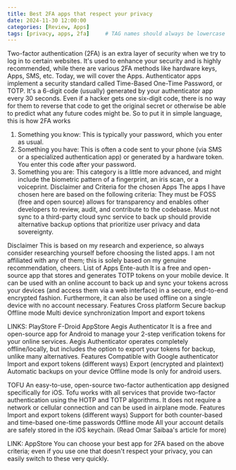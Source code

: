 ```yaml
---
title: Best 2FA apps that respect your privacy
date: 2024-11-30 12:00:00
categories: [Review, Apps]
tags: [privacy, apps, 2fa]     # TAG names should always be lowercase
---
```


Two-factor authentication (2FA) is an extra layer of security when we try to log in to certain websites. It's used to enhance your security and is highly recommended, while there are various 2FA methods like hardware keys, Apps, SMS, etc. Today, we will cover the Apps.
Authenticator apps implement a security standard called Time-Based One-Time Password, or TOTP. It's a 6-digit code (usually) generated by your authenticator app every 30 seconds.
Even if a hacker gets one six-digit code, there is no way for them to reverse that code to get the original secret or otherwise be able to predict what any future codes might be.
So to put it in simple language, this is how 2FA works
1. Something you know: This is typically your password, which you enter as usual.
2. Something you have: This is often a code sent to your phone (via SMS or a specialized authentication app) or generated by a hardware token. You enter this code after your password.
3. Something you are: This category is a little more advanced, and might include the biometric pattern of a fingerprint, an iris scan, or a voiceprint.
Disclaimer and Criteria for the chosen Apps
The apps I have chosen here are based on the following criteria:
They must be FOSS (free and open source)
allows for transparency and enables other developers to review, audit, and contribute to the codebase.
Must not sync to a third-party cloud sync service to back up
should provide alternative backup options that prioritize user privacy and data sovereignty.

Disclaimer
This is based on my research and experience, so always consider researching yourself before choosing the listed apps. I am not affiliated with any of them; this is solely based on my genuine recommendation, cheers.
List of Apps
Ente-auth
It is a free and open-source app that stores and generates TOTP tokens on your mobile device. It can be used with an online account to back up and sync your tokens across your devices (and access them via a web interface) in a secure, end-to-end encrypted fashion. Furthermore, it can also be used offline on a single device with no account necessary.
Features
Cross platform
Secure backup
Offline mode
Multi device synchronization
Import and export tokens

LINKS: PlayStore F-Droid AppStore
Aegis Authenticator
It is a free and open-source app for Android to manage your 2-step verification tokens for your online services. Aegis Authenticator operates completely offline/locally, but includes the option to export your tokens for backup, unlike many alternatives.
Features
Compatible with Google authenticator
Import and export tokens (different ways)
Export (encrypted and plaintext)
Automatic backups on your device
Offline mode
Is only for android users.

TOFU
An easy-to-use, open-source two-factor authentication app designed specifically for iOS. Tofu works with all services that provide two-factor authentication using the HOTP and TOTP algorithms. It does not require a network or cellular connection and can be used in airplane mode.
Features
Import and export tokens (different ways)
Support for both counter-based and time-based one-time passwords
Offline mode
All your account details are safely stored in the iOS keychain. (Read Omar Saibaa's article for more)

LINK: AppStore
You can choose your best app for 2FA based on the above criteria; even if you use one that doesn't respect your privacy, you can easily switch to these very quickly.